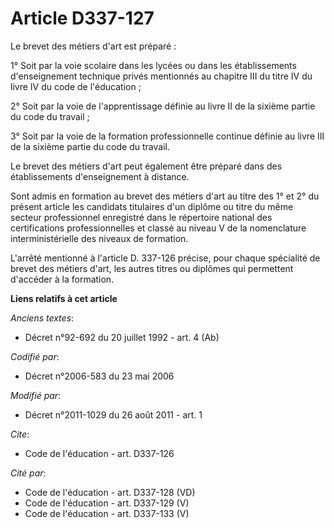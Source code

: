 # Article D337-127

Le brevet des métiers d'art est préparé : 

1° Soit par la voie scolaire dans les lycées ou dans les établissements d'enseignement technique privés mentionnés au
chapitre III du titre IV du livre IV du code de l'éducation ; 

2° Soit par la voie de l'apprentissage définie au livre II de la sixième partie du code du travail ; 

3° Soit par la voie de la formation professionnelle continue définie au livre III de la sixième partie du code du travail. 

Le brevet des métiers d'art peut également être préparé dans des établissements d'enseignement à distance. 

Sont admis en formation au brevet des métiers d'art au titre des 1° et 2° du présent article les candidats titulaires d'un
diplôme ou titre du même secteur professionnel enregistré dans le répertoire national des certifications professionnelles et
classé au niveau V de la nomenclature interministérielle des niveaux de formation. 

L'arrêté mentionné à l'article D. 337-126 précise, pour chaque spécialité de brevet des métiers d'art, les autres titres ou
diplômes qui permettent d'accéder à la formation.

**Liens relatifs à cet article**

_Anciens textes_:

  - Décret n°92-692 du 20 juillet 1992 - art. 4 (Ab)

_Codifié par_:

  - Décret n°2006-583 du 23 mai 2006

_Modifié par_:

  - Décret n°2011-1029 du 26 août 2011 - art. 1

_Cite_:

  - Code de l'éducation - art. D337-126

_Cité par_:

  - Code de l'éducation - art. D337-128 (VD)
  - Code de l'éducation - art. D337-129 (V)
  - Code de l'éducation - art. D337-133 (V)
